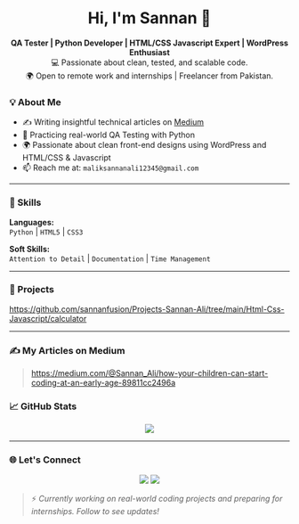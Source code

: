 <h1 align="center">Hi, I'm Sannan 👋</h1>

<p align="center">
  <strong>QA Tester | Python Developer | HTML/CSS Javascript  Expert | WordPress Enthusiast</strong><br/>
  💻 Passionate about clean, tested, and scalable code. <br/>
  🌍 Open to remote work and internships | Freelancer from Pakistan.
</p>

### 💡 About Me

- ✍️ Writing insightful technical articles on [Medium](https://medium.com/@Sannan_Ali)  
- 🧪 Practicing real-world QA Testing with Python  
- 🌍 Passionate about clean front-end designs using WordPress and HTML/CSS & Javascript
- 📫 Reach me at: `maliksannanali12345@gmail.com`

---

### 🧰 Skills

**Languages:**  
`Python` | `HTML5` | `CSS3`

**Soft Skills:**  
`Attention to Detail` | `Documentation` | `Time Management`

---

### 📌 Projects
  https://github.com/sannanfusion/Projects-Sannan-Ali/tree/main/Html-Css-Javascript/calculator

---

### ✍️ My Articles on Medium
 > https://medium.com/@Sannan_Ali/how-your-children-can-start-coding-at-an-early-age-89811cc2496a

### 📈 GitHub Stats

<p align="center">
  <img src="https://github-readme-stats.vercel.app/api?username=sannanfusion&show_icons=true&theme=default" />
</p>

---

### 🌐 Let's Connect

<p align="center">
    <a href="https://www.linkedin.com/in/sannan-ali-869920378/"><img src="https://img.shields.io/badge/LinkedIn-blue?logo=linkedin" /></a>
   <a href="https://medium.com/@Sannan_Ali"><img src="https://img.shields.io/badge/Medium-black?logo=medium" /></a>
</p>


> ⚡ *Currently working on real-world coding projects and preparing for internships. Follow to see updates!*
